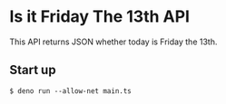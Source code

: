 # Is it Friday The 13th API

This API returns JSON whether today is Friday the 13th.

## Start up

```shell
$ deno run --allow-net main.ts
```
